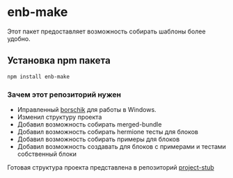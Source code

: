 # enb-make
Этот пакет предоставляет возможность собирать шаблоны более удобно.

## Установка npm пакета
```bash
npm install enb-make
```

### Зачем этот репозиторий нужен
* Иправленный [borschik](https://github.com/borschik/borschik/pull/152) для работы в Windows.
* Изменил структуру проекта
* Добавил возможность собирать merged-bundle
* Добавил возможность собирать hermione тесты для блоков
* Добавил возможность собирать примеры для блоков
* Добавил возможность создавать для блоков с примерами и тестами собственный блоки


Готовая структура проекта представлена в репозиторий [project-stub](https://github.com/b1tc0re/project-stub)